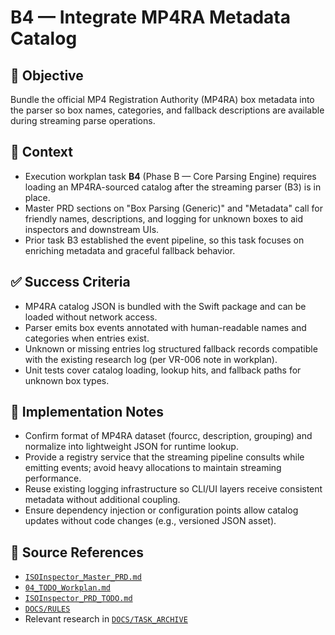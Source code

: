 # B4 — Integrate MP4RA Metadata Catalog

## 🎯 Objective

Bundle the official MP4 Registration Authority (MP4RA) box metadata into the parser so box names, categories, and
fallback descriptions are available during streaming parse operations.

## 🧩 Context

- Execution workplan task **B4** (Phase B — Core Parsing Engine) requires loading an MP4RA-sourced catalog after the
  streaming parser (B3) is in place.
- Master PRD sections on "Box Parsing (Generic)" and "Metadata" call for friendly names, descriptions, and logging for
  unknown boxes to aid inspectors and downstream UIs.
- Prior task B3 established the event pipeline, so this task focuses on enriching metadata and graceful fallback
  behavior.

## ✅ Success Criteria

- MP4RA catalog JSON is bundled with the Swift package and can be loaded without network access.
- Parser emits box events annotated with human-readable names and categories when entries exist.
- Unknown or missing entries log structured fallback records compatible with the existing research log (per VR-006 note
  in workplan).
- Unit tests cover catalog loading, lookup hits, and fallback paths for unknown box types.

## 🔧 Implementation Notes

- Confirm format of MP4RA dataset (fourcc, description, grouping) and normalize into lightweight JSON for runtime
  lookup.
- Provide a registry service that the streaming pipeline consults while emitting events; avoid heavy allocations to
  maintain streaming performance.
- Reuse existing logging infrastructure so CLI/UI layers receive consistent metadata without additional coupling.
- Ensure dependency injection or configuration points allow catalog updates without code changes (e.g., versioned JSON
  asset).

## 🧠 Source References

- [`ISOInspector_Master_PRD.md`](../AI/ISOViewer/ISOInspector_PRD_Full/ISOInspector_Master_PRD.md)
- [`04_TODO_Workplan.md`](../AI/ISOInspector_Execution_Guide/04_TODO_Workplan.md)
- [`ISOInspector_PRD_TODO.md`](../AI/ISOViewer/ISOInspector_PRD_TODO.md)
- [`DOCS/RULES`](../RULES)
- Relevant research in [`DOCS/TASK_ARCHIVE`](../TASK_ARCHIVE)
